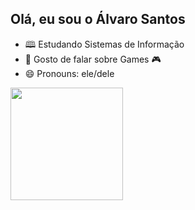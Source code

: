 ## Olá, eu sou o Álvaro Santos

- 🕮 Estudando Sistemas de Informação
- 💬 Gosto de falar sobre Games 🎮
- 😄 Pronouns: ele/dele

<div>
  <a href=https://github.com/alvarossantos">
  <img height="180em" src="https://github-readme-stats.vercel.app/api?username=alvarossantos&show_icons=true&theme=dracula&include_all_commits=true&count_privade=true"/>
</div>

